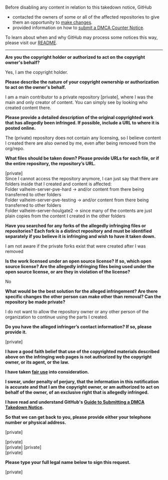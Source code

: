 Before disabling any content in relation to this takedown notice, GitHub
- contacted the owners of some or all of the affected repositories to give them an opportunity to [make changes](https://docs.github.com/en/github/site-policy/dmca-takedown-policy#a-how-does-this-actually-work).
- provided information on how to [submit a DMCA Counter Notice](https://docs.github.com/en/articles/guide-to-submitting-a-dmca-counter-notice).

To learn about when and why GitHub may process some notices this way, please visit our [README](https://github.com/github/dmca/blob/master/README.md).

---

**Are you the copyright holder or authorized to act on the copyright owner's behalf?**

Yes, I am the copyright holder.

**Please describe the nature of your copyright ownership or authorization to act on the owner's behalf.**

I am a main contributor to a private repository [private], where I was the main and only creator of content. You can simply see by looking who created content there.

**Please provide a detailed description of the original copyrighted work that has allegedly been infringed. If possible, include a URL to where it is posted online.**

The (private) repository does not contain any licensing, so I believe content I created there are also owned by me, even after being removed from the org/repo.

**What files should be taken down? Please provide URLs for each file, or if the entire repository, the repository’s URL.**

[private]  
Since I cannot access the repository anymore, I can just say that there are folders inside that I created and content is affected:  
Folder valheim-server-pve-hard -> and/or content from there being transferred to other folders  
Folder valheim-server-pve-testing -> and/or content from there being transferred to other folders  
Folder valheim-server-houlgate2 -> since many of the contents are just plain copies from the content I created in the other folders

**Have you searched for any forks of the allegedly infringing files or repositories? Each fork is a distinct repository and must be identified separately if you believe it is infringing and wish to have it taken down.**

I am not aware if the private forks exist that were created after I was removed

**Is the work licensed under an open source license? If so, which open source license? Are the allegedly infringing files being used under the open source license, or are they in violation of the license?**

No

**What would be the best solution for the alleged infringement? Are there specific changes the other person can make other than removal? Can the repository be made private?**

I do not want to allow the repository owner or any other person of the organization to continue using the parts I created.

**Do you have the alleged infringer’s contact information? If so, please provide it.**

[private]

**I have a good faith belief that use of the copyrighted materials described above on the infringing web pages is not authorized by the copyright owner, or its agent, or the law.**

**I have taken <a href="https://www.lumendatabase.org/topics/22">fair use</a> into consideration.**

**I swear, under penalty of perjury, that the information in this notification is accurate and that I am the copyright owner, or am authorized to act on behalf of the owner, of an exclusive right that is allegedly infringed.**

**I have read and understand GitHub's <a href="https://docs.github.com/articles/guide-to-submitting-a-dmca-takedown-notice/">Guide to Submitting a DMCA Takedown Notice</a>.**

**So that we can get back to you, please provide either your telephone number or physical address.**

[private]

[private]  
[private]
[private]  
[private]

**Please type your full legal name below to sign this request.**

[private]
